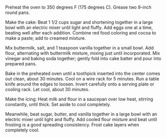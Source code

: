 Preheat the oven to 350 degrees F (175 degrees C). Grease two 9-inch round pans.

Make the cake: Beat 1 1/2 cups sugar and shortening together in a large bowl with an electric mixer until light and fluffy. Add eggs one at a time, beating well after each addition. Combine red food coloring and cocoa to make a paste; add to creamed mixture.

Mix buttermilk, salt, and 1 teaspoon vanilla together in a small bowl. Add flour, alternating with buttermilk mixture, mixing just until incorporated. Mix vinegar and baking soda together; gently fold into cake batter and pour into prepared pans.

Bake in the preheated oven until a toothpick inserted into the center comes out clean, about 30 minutes. Cool on a wire rack for 5 minutes. Run a table knife around the edges to loosen. Invert carefully onto a serving plate or cooling rack. Let cool, about 30 minutes.

Make the icing: Heat milk and flour in a saucepan over low heat, stirring constantly, until thick. Set aside to cool completely.

Meanwhile, beat sugar, butter, and vanilla together in a large bowl with an electric mixer until light and fluffy. Add cooled flour mixture and beat until frosting is a good spreading consistency. Frost cake layers when completely cool.